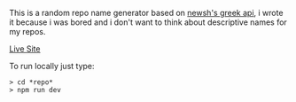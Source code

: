 This is a random repo name generator based on [newsh's greek api](https://github.com/newsh/GreekAPI), i wrote it because i was bored and i don't want to think about descriptive names for my repos.

[Live Site](https://repo-name-generator.vercel.app/)

To run locally just type:

    > cd *repo*
    > npm run dev